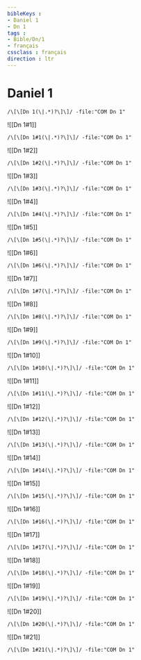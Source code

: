 ```yaml
---
bibleKeys : 
- Daniel 1
- Dn 1
tags : 
- Bible/Dn/1
- français
cssclass : français
direction : ltr
---
```


# Daniel 1

```query
/\[\[Dn 1(\|.*)?\]\]/ -file:"COM Dn 1"
```



![[Dn 1#1]]

```query
/\[\[Dn 1#1(\|.*)?\]\]/ -file:"COM Dn 1"
```

![[Dn 1#2]]

```query
/\[\[Dn 1#2(\|.*)?\]\]/ -file:"COM Dn 1"
```

![[Dn 1#3]]

```query
/\[\[Dn 1#3(\|.*)?\]\]/ -file:"COM Dn 1"
```

![[Dn 1#4]]

```query
/\[\[Dn 1#4(\|.*)?\]\]/ -file:"COM Dn 1"
```

![[Dn 1#5]]

```query
/\[\[Dn 1#5(\|.*)?\]\]/ -file:"COM Dn 1"
```

![[Dn 1#6]]

```query
/\[\[Dn 1#6(\|.*)?\]\]/ -file:"COM Dn 1"
```

![[Dn 1#7]]

```query
/\[\[Dn 1#7(\|.*)?\]\]/ -file:"COM Dn 1"
```

![[Dn 1#8]]

```query
/\[\[Dn 1#8(\|.*)?\]\]/ -file:"COM Dn 1"
```

![[Dn 1#9]]

```query
/\[\[Dn 1#9(\|.*)?\]\]/ -file:"COM Dn 1"
```

![[Dn 1#10]]

```query
/\[\[Dn 1#10(\|.*)?\]\]/ -file:"COM Dn 1"
```

![[Dn 1#11]]

```query
/\[\[Dn 1#11(\|.*)?\]\]/ -file:"COM Dn 1"
```

![[Dn 1#12]]

```query
/\[\[Dn 1#12(\|.*)?\]\]/ -file:"COM Dn 1"
```

![[Dn 1#13]]

```query
/\[\[Dn 1#13(\|.*)?\]\]/ -file:"COM Dn 1"
```

![[Dn 1#14]]

```query
/\[\[Dn 1#14(\|.*)?\]\]/ -file:"COM Dn 1"
```

![[Dn 1#15]]

```query
/\[\[Dn 1#15(\|.*)?\]\]/ -file:"COM Dn 1"
```

![[Dn 1#16]]

```query
/\[\[Dn 1#16(\|.*)?\]\]/ -file:"COM Dn 1"
```

![[Dn 1#17]]

```query
/\[\[Dn 1#17(\|.*)?\]\]/ -file:"COM Dn 1"
```

![[Dn 1#18]]

```query
/\[\[Dn 1#18(\|.*)?\]\]/ -file:"COM Dn 1"
```

![[Dn 1#19]]

```query
/\[\[Dn 1#19(\|.*)?\]\]/ -file:"COM Dn 1"
```

![[Dn 1#20]]

```query
/\[\[Dn 1#20(\|.*)?\]\]/ -file:"COM Dn 1"
```

![[Dn 1#21]]

```query
/\[\[Dn 1#21(\|.*)?\]\]/ -file:"COM Dn 1"
```

